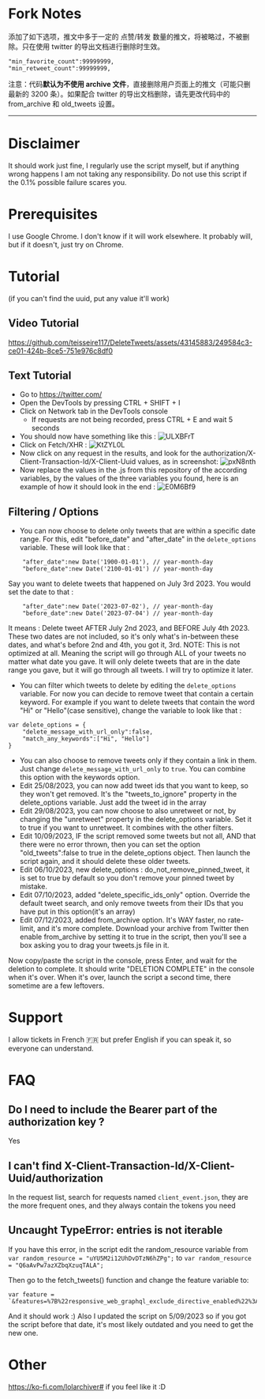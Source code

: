# Fork Notes

添加了如下选项，推文中多于一定的 点赞/转发 数量的推文，将被略过，不被删除。只在使用 twitter 的导出文档进行删除时生效。

```
"min_favorite_count":99999999,
"min_retweet_count":99999999,
```

注意：代码**默认为不使用 archive 文件**，直接删除用户页面上的推文（可能只删最新的 3200 条）。如果配合 twitter 的导出文档删除，请先更改代码中的 from_archive 和 old_tweets 设置。

---

# Disclaimer

It should work just fine, I regularly use the script myself, but if anything wrong happens I am not taking any responsibility. Do not use this script if the 0.1% possible failure scares you.

# Prerequisites

I use Google Chrome. I don't know if it will work elsewhere. It probably will, but if it doesn't, just try on Chrome.

# Tutorial

(if you can't find  the uuid, put any value it'll work)

##  Video Tutorial
https://github.com/teisseire117/DeleteTweets/assets/43145883/249584c3-ce01-424b-8ce5-751e976c8df0

## Text Tutorial

- Go to https://twitter.com/
- Open the DevTools by pressing CTRL + SHIFT + I
- Click on Network tab in the DevTools console
  - If requests are not being recorded, press CTRL + E and wait 5 seconds
- You should now have something like this : ![ULXBFrT](https://github.com/teisseire117/DeleteTweets/assets/43145883/f784c575-efbb-42a2-a217-4700ba715b7e)
- Click on Fetch/XHR : ![KtZYL0L](https://github.com/teisseire117/DeleteTweets/assets/43145883/f0cdb3e8-f9ee-4ce3-ac39-c0a463c00bf6)
- Now click on any request in the results, and look for the authorization/X-Client-Transaction-Id/X-Client-Uuid values, as in screenshot: ![pxN8nth](https://github.com/teisseire117/DeleteTweets/assets/43145883/8f6b0123-2f51-41da-a234-255c5bbb5589)
- Now replace the values in the .js from this repository of the according variables, by the values of the three variables you found, here is an example of how it should look in the end : ![E0M6Bf9](https://github.com/teisseire117/DeleteTweets/assets/43145883/bac5806b-9c76-4018-b2c0-55fb9080e715)

## Filtering / Options
- You can now choose to delete only tweets that are within a specific date range. For this, edit "before_date" and "after_date" in the `delete_options` variable. These will look like that :
```
	"after_date":new Date('1900-01-01'), // year-month-day
	"before_date":new Date('2100-01-01') // year-month-day
```
Say you want to delete tweets that happened on July 3rd 2023. You would set the date to that :
```
	"after_date":new Date('2023-07-02'), // year-month-day
	"before_date":new Date('2023-07-04') // year-month-day
```
It means : Delete tweet AFTER July 2nd 2023, and BEFORE July 4th 2023. These two dates are not included, so it's only what's in-between these dates, and what's before 2nd and 4th, you got it, 3rd.
NOTE: This is not optimized at all. Meaning the script will go through ALL of your tweets no matter what date you gave. It will only delete tweets that are in the date range you gave, but it will go through all tweets. I will try to optimize it later.

- You can filter which tweets to delete by editing the `delete_options` variable. For now you can decide to remove tweet that contain a certain keyword. For example if you want to delete tweets that contain the word "Hi" or "Hello"(case sensitive), change the variable to look like that :
```
var delete_options = {
	"delete_message_with_url_only":false,
	"match_any_keywords":["Hi", "Hello"]
}
```
- You can also choose to remove tweets only if they contain a link in them. Just change `delete_message_with_url_only` to `true`. You can combine this option with the keywords option.
- Edit 25/08/2023, you can now add tweet ids that you want to keep, so they won't get removed. It's the "tweets_to_ignore" property in the delete_options variable. Just add the tweet id in the array
- Edit 29/08/2023, you can now choose to also unretweet or not, by changing the "unretweet" property in the delete_options variable. Set it to true if you want to unretweet. It combines with the other filters.
- Edit 10/09/2023, IF the script removed some tweets but not all, AND that there were no error thrown, then you can set the option "old_tweets":false to true in the delete_options object. Then launch the script again, and it should delete these older tweets.
- Edit 06/10/2023, new delete_options : do_not_remove_pinned_tweet, it is set to true by default so you don't remove your pinned tweet by mistake.
- Edit 07/10/2023, added "delete_specific_ids_only" option. Override the default tweet search, and only remove tweets from their IDs that you have put in this option(it's an array)
- Edit 07/12/2023, added from_archive option. It's WAY faster, no rate-limit, and it's more complete. Download your archive from Twitter then enable from_archive by setting it to true in the script, then you'll see a box asking you to drag your tweets.js file in it.

Now copy/paste the script in the console, press Enter, and wait for the deletion to complete. It should write "DELETION COMPLETE" in the console when it's over.
When it's over, launch the script a second time, there sometime are a few leftovers.

# Support

I allow tickets in French 🇫🇷 but prefer English if you can speak it, so everyone can understand.


# FAQ

## Do I need to include the Bearer part of the authorization key ?
Yes

## I can't find X-Client-Transaction-Id/X-Client-Uuid/authorization
In the request list, search for requests named `client_event.json`, they are the more frequent ones, and they always contain the tokens you need

## Uncaught TypeError: entries is not iterable

If you have this error, in the script edit the random_resource variable from
`var random_resource = "uYU5M2i12UhDvDTzN6hZPg";`
to
`var random_resource = "Q6aAvPw7azXZbqXzuqTALA";`

Then go to the fetch_tweets() function and change the feature variable to:
```
var feature = `&features=%7B%22responsive_web_graphql_exclude_directive_enabled%22%3Atrue%2C%22verified_phone_label_enabled%22%3Afalse%2C%22creator_subscriptions_tweet_preview_api_enabled%22%3Atrue%2C%22responsive_web_graphql_timeline_navigation_enabled%22%3Atrue%2C%22responsive_web_graphql_skip_user_profile_image_extensions_enabled%22%3Afalse%2C%22tweetypie_unmention_optimization_enabled%22%3Atrue%2C%22responsive_web_edit_tweet_api_enabled%22%3Atrue%2C%22graphql_is_translatable_rweb_tweet_is_translatable_enabled%22%3Atrue%2C%22view_counts_everywhere_api_enabled%22%3Atrue%2C%22longform_notetweets_consumption_enabled%22%3Atrue%2C%22responsive_web_twitter_article_tweet_consumption_enabled%22%3Afalse%2C%22tweet_awards_web_tipping_enabled%22%3Afalse%2C%22freedom_of_speech_not_reach_fetch_enabled%22%3Atrue%2C%22standardized_nudges_misinfo%22%3Atrue%2C%22tweet_with_visibility_results_prefer_gql_limited_actions_policy_enabled%22%3Atrue%2C%22longform_notetweets_rich_text_read_enabled%22%3Atrue%2C%22longform_notetweets_inline_media_enabled%22%3Atrue%2C%22responsive_web_media_download_video_enabled%22%3Afalse%2C%22responsive_web_enhance_cards_enabled%22%3Afalse%7D"`
```

And it should work :) Also I updated the script on 5/09/2023 so if you got the script before that date, it's most likely outdated and you need to get the new one.

# Other

https://ko-fi.com/lolarchiver# if you feel like it :D
